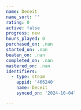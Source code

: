 ```yaml
---
name: Deceit
name_sort: ''
rating: 0
active: false
progress: new
hours_played: 0
purchased_on: .nan
started_on: .nan
beaten_on: .nan
completed_on: .nan
mastered_on: .nan
identifiers:
  - type: steam
    appid: '466240'
    name: Deceit
    synced_on: '2024-10-04'

---
```

